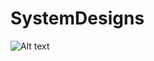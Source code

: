 # SystemDesigns
![Alt text]([URL](https://github.com/rajanyadav0307/SystemDesigns/blob/main/LRUCache.jpg))
